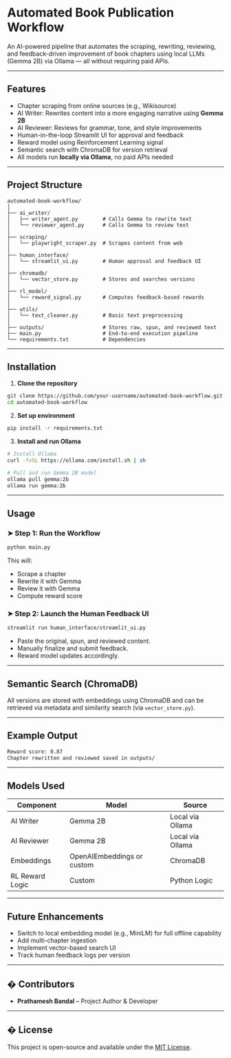 #  Automated Book Publication Workflow

An AI-powered pipeline that automates the scraping, rewriting, reviewing, and feedback-driven improvement of book chapters using local LLMs (Gemma 2B) via Ollama — all without requiring paid APIs.

---

##  Features

-  Chapter scraping from online sources (e.g., Wikisource)
-  AI Writer: Rewrites content into a more engaging narrative using **Gemma 2B**
-  AI Reviewer: Reviews for grammar, tone, and style improvements
-  Human-in-the-loop Streamlit UI for approval and feedback
-  Reward model using Reinforcement Learning signal
-  Semantic search with ChromaDB for version retrieval
-  All models run **locally via Ollama**, no paid APIs needed

---

##  Project Structure

```
automated-book-workflow/
│
├── ai_writer/
│   ├── writer_agent.py        # Calls Gemma to rewrite text
│   └── reviewer_agent.py      # Calls Gemma to review text
│
├── scraping/
│   └── playwright_scraper.py  # Scrapes content from web
│
├── human_interface/
│   └── streamlit_ui.py        # Human approval and feedback UI
│
├── chromadb/
│   └── vector_store.py        # Stores and searches versions
│
├── rl_model/
│   └── reward_signal.py       # Computes feedback-based rewards
│
├── utils/
│   └── text_cleaner.py        # Basic text preprocessing
│
├── outputs/                   # Stores raw, spun, and reviewed text
├── main.py                    # End-to-end execution pipeline
└── requirements.txt           # Dependencies
```

---

##  Installation

1. **Clone the repository**
```bash
git clone https://github.com/your-username/automated-book-workflow.git
cd automated-book-workflow
```

2. **Set up environment**
```bash
pip install -r requirements.txt
```

3. **Install and run Ollama**
```bash
# Install Ollama
curl -fsSL https://ollama.com/install.sh | sh

# Pull and run Gemma 2B model
ollama pull gemma:2b
ollama run gemma:2b
```

---

##  Usage

### ➤ Step 1: Run the Workflow
```bash
python main.py
```

This will:
- Scrape a chapter
- Rewrite it with Gemma
- Review it with Gemma
- Compute reward score

### ➤ Step 2: Launch the Human Feedback UI
```bash
streamlit run human_interface/streamlit_ui.py
```

- Paste the original, spun, and reviewed content.
- Manually finalize and submit feedback.
- Reward model updates accordingly.

---

##  Semantic Search (ChromaDB)

All versions are stored with embeddings using ChromaDB and can be retrieved via metadata and similarity search (via `vector_store.py`).

---

##  Example Output

```bash
Reward score: 0.87
Chapter rewritten and reviewed saved in outputs/
```

---

##  Models Used

| Component       | Model        | Source      |
|----------------|--------------|-------------|
| AI Writer       | Gemma 2B     | Local via Ollama |
| AI Reviewer     | Gemma 2B     | Local via Ollama |
| Embeddings      | OpenAIEmbeddings or custom | ChromaDB |
| RL Reward Logic | Custom       | Python Logic |

---

##  Future Enhancements

- Switch to local embedding model (e.g., MiniLM) for full offline capability
- Add multi-chapter ingestion
- Implement vector-based search UI
- Track human feedback logs per version

---

## � Contributors

- **Prathamesh Bandal** – Project Author & Developer

---

## � License

This project is open-source and available under the [MIT License](LICENSE).
